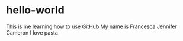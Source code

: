 # hello-world
This is me learning how to use GitHub
My name is Francesca Jennifer Cameron
I love pasta
